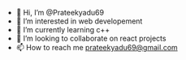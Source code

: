 - 👋 Hi, I’m @Prateekyadu69
- 👀 I’m interested in web developement
- 🌱 I’m currently learning c++
- 💞️ I’m looking to collaborate on react projects
- 📫 How to reach me prateekyadu69@gmail.com

<!---
Prateekyadu69/Prateekyadu69 is a ✨ special ✨ repository because its `README.md` (this file) appears on your GitHub profile.
You can click the Preview link to take a look at your changes.
--->
